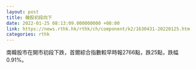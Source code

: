 ```yaml
---
layout: post
title: 韓股初段向下
date: 2022-01-25 08:13:09.000000000 +08:00
link: https://news.rthk.hk/rthk/ch/component/k2/1630431-20220125.htm
categories: rthk
---
```


南韓股市在開市初段下跌，首爾綜合指數較早時報2766點，跌25點，跌幅0.91%。
